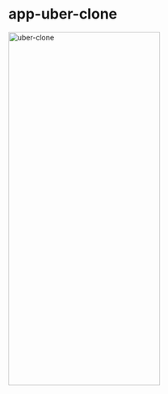 # app-uber-clone

<img class="wp-image-thumb img-responsive minha-classe" src="https://i.ibb.co/DLyN5C3/uber-clone.jpg" width="300" height="700" alt="uber-clone" />
